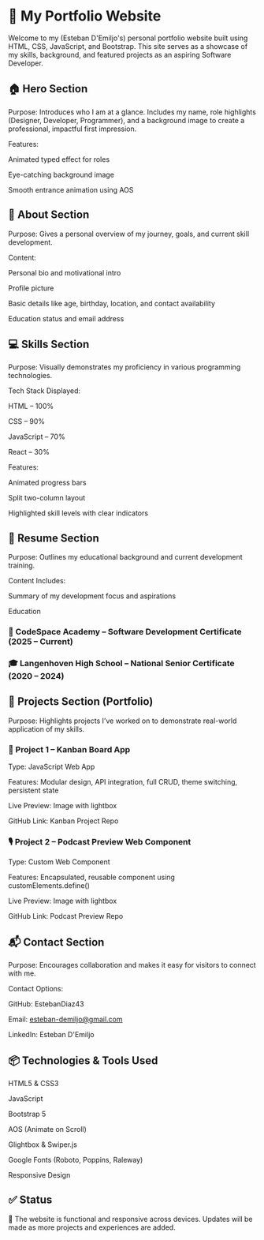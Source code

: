 # 📁 My Portfolio Website

Welcome to my (Esteban D'Emiljo's) personal portfolio website built using HTML, CSS, JavaScript, and Bootstrap. This site serves as a showcase of my skills, background, and featured projects as an aspiring Software Developer.

## 🏠 Hero Section
Purpose:
Introduces who I am at a glance. Includes my name, role highlights (Designer, Developer, Programmer), and a background image to create a professional, impactful first impression.

Features:

Animated typed effect for roles

Eye-catching background image

Smooth entrance animation using AOS

## 👤 About Section
Purpose:
Gives a personal overview of my journey, goals, and current skill development.

Content:

Personal bio and motivational intro

Profile picture

Basic details like age, birthday, location, and contact availability

Education status and email address

## 💻 Skills Section
Purpose:
Visually demonstrates my proficiency in various programming technologies.

Tech Stack Displayed:

HTML – 100%

CSS – 90%

JavaScript – 70%

React – 30%

Features:

Animated progress bars

Split two-column layout

Highlighted skill levels with clear indicators

## 📄 Resume Section
Purpose:
Outlines my educational background and current development training.

Content Includes:

Summary of my development focus and aspirations

Education

### 📘 CodeSpace Academy – Software Development Certificate (2025 – Current)

### 🎓 Langenhoven High School – National Senior Certificate (2020 – 2024)

## 🧩 Projects Section (Portfolio)
Purpose:
Highlights projects I’ve worked on to demonstrate real-world application of my skills.

### 🔧 Project 1 – Kanban Board App
Type: JavaScript Web App

Features: Modular design, API integration, full CRUD, theme switching, persistent state

Live Preview: Image with lightbox

GitHub Link: Kanban Project Repo

### 🎙️ Project 2 – Podcast Preview Web Component
Type: Custom Web Component

Features: Encapsulated, reusable component using customElements.define()

Live Preview: Image with lightbox

GitHub Link: Podcast Preview Repo

## 📬 Contact Section
Purpose:
Encourages collaboration and makes it easy for visitors to connect with me.

Contact Options:

GitHub: EstebanDiaz43

Email: esteban-demiljo@gmail.com

LinkedIn: Esteban D'Emiljo

## 📦 Technologies & Tools Used
HTML5 & CSS3

JavaScript

Bootstrap 5

AOS (Animate on Scroll)

Glightbox & Swiper.js

Google Fonts (Roboto, Poppins, Raleway)

Responsive Design

## ✅ Status
🎯 The website is functional and responsive across devices. Updates will be made as more projects and experiences are added.
